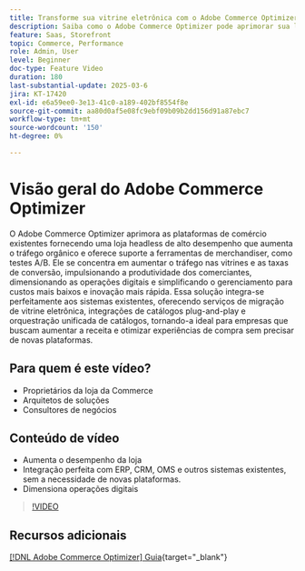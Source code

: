 ```yaml
---
title: Transforme sua vitrine eletrônica com o Adobe Commerce Optimizer
description: Saiba como o Adobe Commerce Optimizer pode aprimorar sua loja com alto desempenho, maior tráfego e integração contínua.
feature: Saas, Storefront
topic: Commerce, Performance
role: Admin, User
level: Beginner
doc-type: Feature Video
duration: 180
last-substantial-update: 2025-03-6
jira: KT-17420
exl-id: e6a59ee0-3e13-41c0-a189-402bf8554f8e
source-git-commit: aa80d0af5e08fc9ebf09b09b2dd156d91a87ebc7
workflow-type: tm+mt
source-wordcount: '150'
ht-degree: 0%

---
```


# Visão geral do Adobe Commerce Optimizer

O Adobe Commerce Optimizer aprimora as plataformas de comércio existentes fornecendo uma loja headless de alto desempenho que aumenta o tráfego orgânico e oferece suporte a ferramentas de merchandiser, como testes A/B. Ele se concentra em aumentar o tráfego nas vitrines e as taxas de conversão, impulsionando a produtividade dos comerciantes, dimensionando as operações digitais e simplificando o gerenciamento para custos mais baixos e inovação mais rápida. Essa solução integra-se perfeitamente aos sistemas existentes, oferecendo serviços de migração de vitrine eletrônica, integrações de catálogos plug-and-play e orquestração unificada de catálogos, tornando-a ideal para empresas que buscam aumentar a receita e otimizar experiências de compra sem precisar de novas plataformas.

## Para quem é este vídeo?

* Proprietários da loja da Commerce
* Arquitetos de soluções
* Consultores de negócios

## Conteúdo de vídeo

* Aumenta o desempenho da loja
* Integração perfeita com ERP, CRM, OMS e outros sistemas existentes, sem a necessidade de novas plataformas.
* Dimensiona operações digitais

>[!VIDEO](https://video.tv.adobe.com/v/3450468?learn=on&captions=por_br)

## Recursos adicionais

[[!DNL Adobe Commerce Optimizer] Guia](https://experienceleague.adobe.com/pt-br/docs/commerce/optimizer/overview){target="_blank"}
